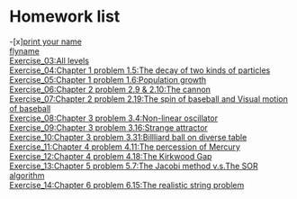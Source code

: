 # Homework list 
-[x][print your name](https://www.zybuluo.com/mdeditor#885980)<br>
[flyname](https://github.com/gdq2015301020099/compuational_physics_N2015301020099/tree/master/flyname)<br>
[Exercise_03:All levels]()<br>
[Exercise_04:Chapter 1 problem 1.5:The decay of two kinds of particles]()<br>
[Exercise_05:Chapter 1 problem 1.6:Population growth]()<br>
[Exercise_06:Chapter 2 problem 2.9 & 2.10:The cannon]()<br>
[Exercise_07:Chapter 2 problem 2.19:The spin of baseball and Visual motion of baseball]()<br>
[Exercise_08:Chapter 3 problem 3.4:Non-linear oscillator]()<br>
[Exercise_09:Chapter 3 problem 3.16:Strange attractor]()<br>
[Exercise_10:Chapter 3 problem 3.31:Billliard ball on diverse table]()<br>
[Exercise_11:Chapter 4 problem 4.11:The percession of Mercury]()<br>
[Exercise_12:Chapter 4 problem 4.18:The Kirkwood Gap]()<br>
[Exercise_13:Chapter 5 problem 5.7:The Jacobi method v.s.The SOR algorithm]()<br>
[Exercise_14:Chapter 6 problem 6.15:The realistic string problem]()<br>
